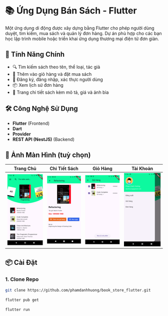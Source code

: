 # 📚 Ứng Dụng Bán Sách - Flutter

Một ứng dụng di động được xây dựng bằng Flutter cho phép người dùng duyệt, tìm kiếm, mua sách và quản lý đơn hàng. Dự án phù hợp cho các bạn học lập trình mobile hoặc triển khai ứng dụng thương mại điện tử đơn giản.

## 🚀 Tính Năng Chính

- 🔍 Tìm kiếm sách theo tên, thể loại, tác giả
- 🛒 Thêm vào giỏ hàng và đặt mua sách
- 👤 Đăng ký, đăng nhập, xác thực người dùng
- 📦 Xem lịch sử đơn hàng
- 📄 Trang chi tiết sách kèm mô tả, giá và ảnh bìa

## 🛠️ Công Nghệ Sử Dụng

- **Flutter** (Frontend)
- **Dart**
- **Provider**
- **REST API (NestJS)** (Backend)

## 📸 Ảnh Màn Hình (tuỳ chọn)

| Trang Chủ | Chi Tiết Sách | Giỏ Hàng | Tài Khoản |
|----------|---------------|----------|-----------|
| ![home](screenshots/home.png) | ![detail](screenshots/book_detail.png) | ![cart](screenshots/cart.png) | ![profile](screenshots/profile.png) |

## 📦 Cài Đặt

### 1. Clone Repo
```bash
git clone https://github.com/phamdanhhuong/book_store_flutter.git
```

```bash
flutter pub get
```

```bash
flutter run
```


